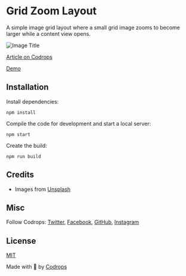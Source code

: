 # Grid Zoom Layout

A simple image grid layout where a small grid image zooms to become larger while a content view opens.

![Image Title](https://tympanus.net/codrops/wp-content/uploads/2021/12/GridZoom_feat.jpg)

[Article on Codrops](https://tympanus.net/codrops/?p=57586)

[Demo](http://tympanus.net/Development/GridZoom/)


## Installation

Install dependencies:

```
npm install
```

Compile the code for development and start a local server:

```
npm start
```

Create the build:

```
npm run build
```

## Credits

- Images from [Unsplash](https://unsplash.com/)

## Misc

Follow Codrops: [Twitter](http://www.twitter.com/codrops), [Facebook](http://www.facebook.com/codrops), [GitHub](https://github.com/codrops), [Instagram](https://www.instagram.com/codropsss/)

## License
[MIT](LICENSE)

Made with :blue_heart:  by [Codrops](http://www.codrops.com)





